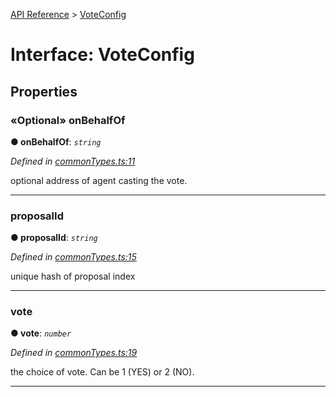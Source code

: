 [API Reference](../README.md) > [VoteConfig](../interfaces/VoteConfig.md)



# Interface: VoteConfig


## Properties
<a id="onBehalfOf"></a>

### «Optional» onBehalfOf

**●  onBehalfOf**:  *`string`* 

*Defined in [commonTypes.ts:11](https://github.com/daostack/arc.js/blob/42de6847/lib/commonTypes.ts#L11)*



optional address of agent casting the vote.




___

<a id="proposalId"></a>

###  proposalId

**●  proposalId**:  *`string`* 

*Defined in [commonTypes.ts:15](https://github.com/daostack/arc.js/blob/42de6847/lib/commonTypes.ts#L15)*



unique hash of proposal index




___

<a id="vote"></a>

###  vote

**●  vote**:  *`number`* 

*Defined in [commonTypes.ts:19](https://github.com/daostack/arc.js/blob/42de6847/lib/commonTypes.ts#L19)*



the choice of vote. Can be 1 (YES) or 2 (NO).




___


